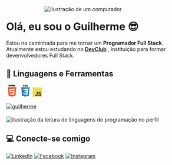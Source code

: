 <img src="https://raw.githubusercontent.com/MicaelliMedeiros/micaellimedeiros/master/image/computer-illustration.png" alt="ilustração de um computador" min-width="400px" max-width="400px" width="400px" align="right">

# Olá, eu sou o Guilherme 😎

<p align="left"> 
  Estou na caminhada para me tornar um <strong>Programador Full Stack</strong>.<br>
  Atualmente estou estudando no <a href="https://rodolfomori.com.br/devclub/"><strong>DevClub</strong></a> , instituição para formar devenvolvedores Full Stack.
</p>


## 🚀 Linguagens e Ferramentas

<code><img height="32" src="https://raw.githubusercontent.com/github/explore/80688e429a7d4ef2fca1e82350fe8e3517d3494d/topics/html/html.png" alt="HTML5"/></code>
<code><img height="32" src="https://raw.githubusercontent.com/github/explore/80688e429a7d4ef2fca1e82350fe8e3517d3494d/topics/css/css.png" alt="CSS"/></code>
<code><img height="25" src="https://raw.githubusercontent.com/github/explore/80688e429a7d4ef2fca1e82350fe8e3517d3494d/topics/javascript/javascript.png" alt="Javascript"/></code>

<a href="https://github.com/guilhermecoutinho-rc" title="ilustração do mapeamento do perfil">
 <img align="center" margin-left = "100px" src="https://github-readme-stats.vercel.app/api?username=guilhermecoutin&show_icons=true&theme=dracula&line_height=27" alt=guilherme github stats"/>
</a><br>

<br>
<img align="center" src="https://github-readme-stats.vercel.app/api/top-langs/?username=guilhermecoutin&theme=dracula&hide_langs_below=1" alt="ilustração da leitura de linguagens de programação no perfil"/>


## 💻 Conecte-se comigo

<p align="left">
  <a href="https://www.linkedin.com/in/guilhermecoutinho-rc/" title="LinkedIn">
  <img src="https://img.shields.io/badge/LinkedIn-0077B5?style=for-the-badge&logo=linkedin&logoColor=white&link=https://www.linkedin.com/in/guilhermecoutinho-rc/"     alt="LinkedIn"/></a>

  <a href="https://www.facebook.com/guilhermecoutinho.rc" title="Facebook">
  <img src="https://img.shields.io/badge/Facebook-1877F2?style=for-the-badge&logo=facebook&logoColor=white&link=https://www.facebook.com/guilhermecoutinho.rc" alt="Facebook"/></a>

  <a href="https://www.instagram.com/guilherme._coutinho/" title="Instagram">
  <img borde-radius = "20px" src="https://img.shields.io/badge/Instagram-E4405F?style=for-the-badge&logo=instagram&logoColor=white&link=https://www.instagram.com/guilherme._coutinho/" alt="Instagram"/></a>



